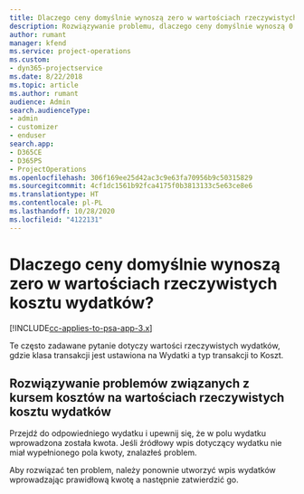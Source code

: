 ```yaml
---
title: Dlaczego ceny domyślnie wynoszą zero w wartościach rzeczywistych kosztu wydatków?
description: Rozwiązywanie problemu, dlaczego ceny domyślnie wynoszą 0 w wartościach rzeczywistych kosztu wydatków.
author: rumant
manager: kfend
ms.service: project-operations
ms.custom:
- dyn365-projectservice
ms.date: 8/22/2018
ms.topic: article
ms.author: rumant
audience: Admin
search.audienceType:
- admin
- customizer
- enduser
search.app:
- D365CE
- D365PS
- ProjectOperations
ms.openlocfilehash: 306f169ee25d42ac3c9e63fa70956b9c50315829
ms.sourcegitcommit: 4cf1dc1561b92fca4175f0b3813133c5e63ce8e6
ms.translationtype: HT
ms.contentlocale: pl-PL
ms.lasthandoff: 10/28/2020
ms.locfileid: "4122131"
---
```

# <a name="why-is-the-price-defaulting-to-zero-on-expense-cost-actuals"></a>Dlaczego ceny domyślnie wynoszą zero w wartościach rzeczywistych kosztu wydatków?

[!INCLUDE[cc-applies-to-psa-app-3.x](../includes/cc-applies-to-psa-app-3x.md)]

Te często zadawane pytanie dotyczy wartości rzeczywistych wydatków, gdzie klasa transakcji jest ustawiona na Wydatki a typ transakcji to Koszt.

## <a name="troubleshooting-cost-rates-on-expense-cost-actuals"></a>Rozwiązywanie problemów związanych z kursem kosztów na wartościach rzeczywistych kosztu wydatków

Przejdź do odpowiedniego wydatku i upewnij się, że w polu wydatku wprowadzona została kwota. Jeśli źródłowy wpis dotyczący wydatku nie miał wypełnionego pola kwoty, znalazłeś problem.
 
Aby rozwiązać ten problem, należy ponownie utworzyć wpis wydatków wprowadzając prawidłową kwotę a następnie zatwierdzić go.
